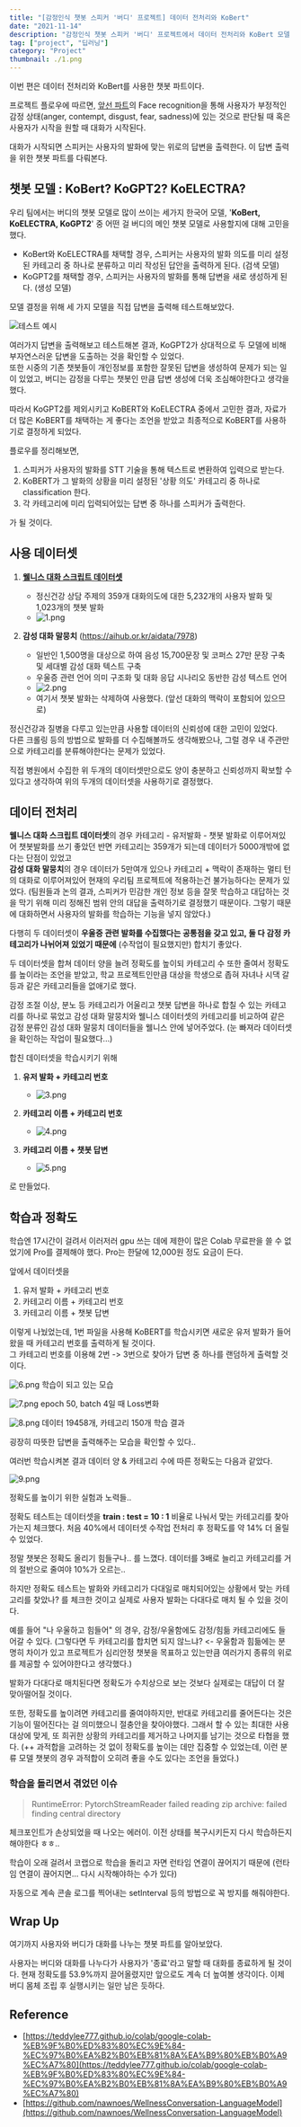 ```yaml
---
title: "[감정인식 챗봇 스피커 '버디' 프로젝트] 데이터 전처리와 KoBert"
date: "2021-11-14"
description: "감정인식 챗봇 스피커 '버디' 프로젝트에서 데이터 전처리와 KoBert 모델 학습시킨 과정"
tag: ["project", "딥러닝"]
category: "Project"
thumbnail: ./1.png
---
```


이번 편은 데이터 전처리와 KoBert를 사용한 챗봇 파트이다.

프로젝트 플로우에 따르면, [앞선 파트](https://suu3.github.io/Project/[2021-05-26][%EA%B0%90%EC%A0%95%EC%9D%B8%EC%8B%9D_%EC%B1%97%EB%B4%87_%EC%8A%A4%ED%94%BC%EC%BB%A4_'%EB%B2%84%EB%94%94'_%ED%94%84%EB%A1%9C%EC%A0%9D%ED%8A%B8]_%EC%96%BC%EA%B5%B4_%ED%91%9C%EC%A0%95_%EC%9D%B8%EC%8B%9D_%ED%8C%8C%ED%8A%B8/[2021-05-26][%EA%B0%90%EC%A0%95%EC%9D%B8%EC%8B%9D_%EC%B1%97%EB%B4%87_%EC%8A%A4%ED%94%BC%EC%BB%A4_'%EB%B2%84%EB%94%94'_%ED%94%84%EB%A1%9C%EC%A0%9D%ED%8A%B8]_%EC%96%BC%EA%B5%B4_%ED%91%9C%EC%A0%95_%EC%9D%B8%EC%8B%9D_%ED%8C%8C%ED%8A%B8/)의 Face recognition을 통해 사용자가 부정적인 감정 상태(anger, contempt, disgust, fear, sadness)에 있는 것으로 판단될 때 혹은 사용자가 시작을 원할 때 대화가 시작된다.

대화가 시작되면 스피커는 사용자의 발화에 맞는 위로의 답변을 출력한다. 이 답변 출력을 위한 챗봇 파트를 다뤄본다.

## 챗봇 모델 : KoBert? KoGPT2? KoELECTRA?

우리 팀에서는 버디의 챗봇 모델로 많이 쓰이는 세가지 한국어 모델, '**KoBert, KoELECTRA, KoGPT2**' 중 어떤 걸 버디의 메인 챗봇 모델로 사용할지에 대해 고민을 했다.

- KoBert와 KoELECTRA를 채택할 경우, 스피커는 사용자의 발화 의도를 미리 설정된 카테고리 중 하나로 분류하고 미리 작성된 답안을 출력하게 된다. (검색 모델)
- KoGPT2를 채택할 경우, 스피커는 사용자의 발화를 통해 답변을 새로 생성하게 된다. (생성 모델)

모델 결정을 위해 세 가지 모델을 직접 답변을 출력해 테스트해보았다.

![테스트 예시](./10.png)

여러가지 답변을 출력해보고 테스트해본 결과, KoGPT2가 상대적으로 두 모델에 비해 부자연스러운 답변을 도출하는 것을 확인할 수 있었다.  
또한 시중의 기존 챗봇들이 개인정보를 포함한 잘못된 답변을 생성하여 문제가 되는 일이 있었고, 버디는 감정을 다루는 챗봇인 만큼 답변 생성에 더욱 조심해야한다고 생각을 했다.

따라서 KoGPT2를 제외시키고 KoBERT와 KoELECTRA 중에서 고민한 결과, 자료가 더 많은 KoBERT를 채택하는 게 좋다는 조언을 받았고 최종적으로 KoBERT를 사용하기로 결정하게 되었다.

플로우를 정리해보면,

1. 스피커가 사용자의 발화를 STT 기술을 통해 텍스트로 변환하여 입력으로 받는다.
2. KoBERT가 그 발화의 상황을 미리 설정된 '상황 의도' 카테고리 중 하나로 classification 한다.
3. 각 카테고리에 미리 입력되어있는 답변 중 하나를 스피커가 출력한다.

가 될 것이다.

## 사용 데이터셋

1. [**웰니스 대화 스크립트 데이터셋**](https://aihub.or.kr/keti_data_board/language_intelligence)

   - 정신건강 상담 주제의 359개 대화의도에 대한 5,232개의 사용자 발화 및 1,023개의 챗봇 발화
   - ![1.png](./1.png)

2. **감성 대화 말뭉치** (https://aihub.or.kr/aidata/7978)

   - 일반인 1,500명을 대상으로 하여 음성 15,700문장 및 코퍼스 27만 문장 구축 및 세대별 감성 대화 텍스트 구축
   - 우울증 관련 언어 의미 구조화 및 대화 응답 시나리오 동반한 감성 텍스트 언어
   - ![2.png](./2.png)
   - 여기서 챗봇 발화는 삭제하여 사용했다. (앞선 대화의 맥락이 포함되어 있으므로)

정신건강과 질병을 다루고 있는만큼 사용할 데이터의 신뢰성에 대한 고민이 있었다.  
다른 크롤링 등의 방법으로 발화를 더 수집해볼까도 생각해봤으나, 그럴 경우 내 주관만으로 카테고리를 분류해야한다는 문제가 있었다.

직접 병원에서 수집한 위 두개의 데이터셋만으로도 양이 충분하고 신뢰성까지 확보할 수 있다고 생각하여 위의 두개의 데이터셋을 사용하기로 결정했다.

## 데이터 전처리

**웰니스 대화 스크립트 데이터셋**의 경우 카테고리 - 유저발화 - 챗봇 발화로 이루어져있어 챗봇발화를 쓰기 좋았던 반면 카테고리는 359개가 되는데 데이터가 5000개밖에 없다는 단점이 있었고  
**감성 대화 말뭉치**의 경우 데이터가 5만여개 있으나 카테고리 + 맥락이 존재하는 멀티 턴의 대화로 이루어져있어 현재의 우리팀 프로젝트에 적용하는건 불가능하다는 문제가 있었다.
(팀원들과 논의 결과, 스피커가 민감한 개인 정보 등을 잘못 학습하고 대답하는 것을 막기 위해 미리 정해진 범위 안의 대답을 출력하기로 결정했기 때문이다. 그렇기 때문에 대화하면서 사용자의 발화를 학습하는 기능을 넣지 않았다.)

다행히 두 데이터셋이 **우울증 관련 발화를 수집했다는 공통점을 갖고 있고, 둘 다 감정 카테고리가 나뉘어져 있었기 때문에** (수작업이 필요했지만) 합치기 좋았다.

두 데이터셋을 합쳐 데이터 양을 늘려 정확도를 높이되 카테고리 수 또한 줄여서 정확도를 높이라는 조언을 받았고, 학교 프로젝트인만큼 대상을 학생으로 좁혀 자녀나 시댁 갈등과 같은 카테고리들을 없애기로 했다.

감정 조절 이상, 분노 등 카테고리가 어울리고 챗봇 답변을 하나로 합칠 수 있는 카테고리를 하나로 묶었고 감성 대화 말뭉치와 웰니스 데이터셋의 카테고리를 비교하여 같은 감정 분류인 감성 대화 말뭉치 데이터들을 웰니스 안에 넣어주었다. (눈 빠져라 데이터셋을 확인하는 작업이 필요했다...)

합친 데이터셋을 학습시키기 위해

1. **유저 발화 + 카테고리 번호**

   - ![3.png](./3.png)

2. **카테고리 이름 + 카테고리 번호**

   - ![4.png](./4.png)

3. **카테고리 이름 + 챗봇 답변**
   - ![5.png](./5.png)

로 만들었다.

## 학습과 정확도

학습엔 17시간이 걸려서 이러저러 gpu 쓰는 데에 제한이 많은 Colab 무료판을 쓸 수 없었기에 Pro를 결제해야 했다. Pro는 한달에 12,000원 정도 요금이 든다.

앞에서 데이터셋을

1. 유저 발화 + 카테고리 번호
2. 카테고리 이름 + 카테고리 번호
3. 카테고리 이름 + 챗봇 답변

이렇게 나눴었는데, 1번 파일을 사용해 KoBERT를 학습시키면 새로운 유저 발화가 들어왔을 때 카테고리 번호를 출력하게 될 것이다.  
그 카테고리 번호를 이용해 2번 -> 3번으로 찾아가 답변 중 하나를 랜덤하게 출력할 것이다.

![6.png](./6.png)
학습이 되고 있는 모습

![7.png](./7.png)
epoch 50, batch 4일 때 Loss변화

![8.png](./8.png)
데이터 19458개, 카테고리 150개 학습 결과

굉장히 따뜻한 답변을 출력해주는 모습을 확인할 수 있다..

여러번 학습시켜본 결과 데이터 양 & 카테고리 수에 따른 정확도는 다음과 같았다.

![9.png](./9.png)

정확도를 높이기 위한 실험과 노력들..

정확도 테스트는 데이터셋을 **train : test = 10 : 1** 비율로 나눠서 맞는 카테고리를 찾아가는지 체크했다.
처음 40%에서 데이터셋 수작업 전처리 후 정확도를 약 14% 더 올릴 수 있었다.

정말 챗봇은 정확도 올리기 힘들구나.. 를 느꼈다. 데이터를 3배로 늘리고 카테고리를 거의 절반으로 줄여야 10%가 오르는..

하지만 정확도 테스트는 발화와 카테고리가 다대일로 매치되어있는 상황에서 맞는 카테고리를 찾았나? 를 체크한 것이고 실제로 사용자 발화는 다대다로 매치 될 수 있을 것이다.

예를 들어 "나 우울하고 힘들어" 의 경우, 감정/우울함에도 감정/힘듦 카테고리에도 들어갈 수 있다. (그렇다면 두 카테고리를 합치면 되지 않느냐? <- 우울함과 힘듦에는 분명히 차이가 있고 프로젝트가 심리안정 챗봇을 목표하고 있는만큼 여러가지 종류의 위로를 제공할 수 있어야한다고 생각했다.)

발화가 다대다로 매치된다면 정확도가 수치상으로 보는 것보다 실제로는 대답이 더 잘 맞아떨어질 것이다.

또한, 정확도를 높이려면 카테고리를 줄여야하지만, 반대로 카테고리를 줄어든다는 것은 기능이 떨어진다는 걸 의미했으니 절충안을 찾아야했다. 그래서 할 수 있는 최대한 사용 대상에 맞게, 또 희귀한 상황의 카테고리를 제거하고 나머지를 남기는 것으로 타협을 했다.
(++ 과적합을 고려하는 것 없이 정확도를 높이는 데만 집중할 수 있었는데, 이런 분류 모델 챗봇의 경우 과적합이 오히려 좋을 수도 있다는 조언을 들었다.)

### 학습을 돌리면서 겪었던 이슈

> RuntimeError: PytorchStreamReader failed reading zip archive: failed finding central directory

체크포인트가 손상되었을 때 나오는 에러이. 이전 상태를 복구시키든지 다시 학습하든지 해야한다 ㅎㅎ..

학습이 오래 걸려서 코랩으로 학습을 돌리고 자면 런타임 연결이 끊어지기 때문에
(런타임 연결이 끊어지면... 다시 시작해야하는 수가 있다)

자동으로 계속 콘솔 로그를 찍어내는 setInterval 등의 방법으로 꼭 방지를 해줘야한다.

## Wrap Up

여기까지 사용자와 버디가 대화를 나누는 챗봇 파트를 알아보았다.

사용자는 버디와 대화를 나누다가 사용자가 '종료'라고 말할 때 대화를 종료하게 될 것이다. 현재 정확도를 53.9%까지 끌어올렸지만 앞으로도 계속 더 높여볼 생각이다. 이제 버디 몸체 조립 후 실행시키는 일만 남은 듯하다.

## Reference

- [https://teddylee777.github.io/colab/google-colab-%EB%9F%B0%ED%83%80%EC%9E%84-%EC%97%B0%EA%B2%B0%EB%81%8A%EA%B9%80%EB%B0%A9%EC%A7%80](https://teddylee777.github.io/colab/google-colab-%EB%9F%B0%ED%83%80%EC%9E%84-%EC%97%B0%EA%B2%B0%EB%81%8A%EA%B9%80%EB%B0%A9%EC%A7%80)
- [https://github.com/nawnoes/WellnessConversation-LanguageModel](https://github.com/nawnoes/WellnessConversation-LanguageModel)
